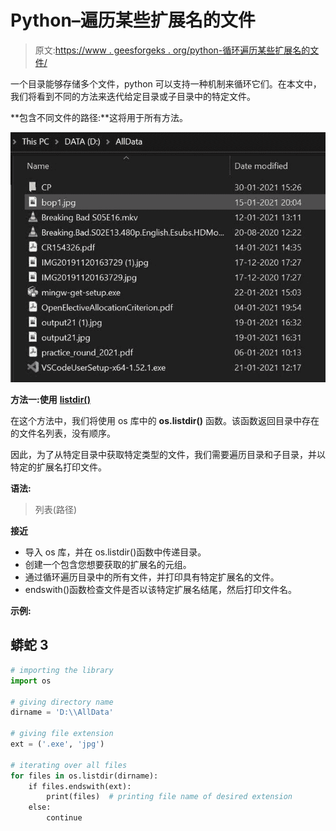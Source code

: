 # Python–遍历某些扩展名的文件

> 原文:[https://www . geesforgeks . org/python-循环遍历某些扩展名的文件/](https://www.geeksforgeeks.org/python-loop-through-files-of-certain-extensions/)

一个目录能够存储多个文件，python 可以支持一种机制来循环它们。在本文中，我们将看到不同的方法来迭代给定目录或子目录中的特定文件。

**包含不同文件的路径:**这将用于所有方法。

![](img/7466d28d2eb1c45fca70c075d2c2995f.png)

**方法一:使用** [**listdir()**](https://www.geeksforgeeks.org/python-os-listdir-method/)

在这个方法中，我们将使用 os 库中的 **os.listdir()** 函数。该函数返回目录中存在的文件名列表，没有顺序。

因此，为了从特定目录中获取特定类型的文件，我们需要遍历目录和子目录，并以特定的扩展名打印文件。

**语法:**

> 列表(路径)

**接近**

*   导入 os 库，并在 os.listdir()函数中传递目录。
*   创建一个包含您想要获取的扩展名的元组。
*   通过循环遍历目录中的所有文件，并打印具有特定扩展名的文件。
*   endswith()函数检查文件是否以该特定扩展名结尾，然后打印文件名。

**示例:**

## 蟒蛇 3

```py
# importing the library
import os

# giving directory name
dirname = 'D:\\AllData'

# giving file extension
ext = ('.exe', 'jpg')

# iterating over all files
for files in os.listdir(dirname):
    if files.endswith(ext):
        print(files)  # printing file name of desired extension
    else:
        continue
```